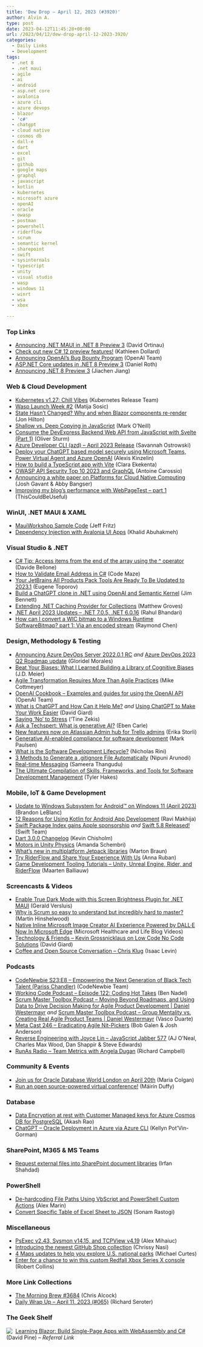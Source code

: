 ```yaml
---
title: 'Dew Drop – April 12, 2023 (#3920)'
author: Alvin A.
type: post
date: 2023-04-12T11:45:28+00:00
url: /2023/04/12/dew-drop-april-12-2023-3920/
categories:
  - Daily Links
  - Development
tags:
  - .net 8
  - .net maui
  - agile
  - ai
  - android
  - asp.net core
  - avalonia
  - azure cli
  - azure devops
  - blazor
  - 'c#'
  - chatgpt
  - cloud native
  - cosmos db
  - dall-e
  - dart
  - excel
  - git
  - github
  - google maps
  - graphql
  - javascript
  - kotlin
  - kubernetes
  - microsoft azure
  - openAI
  - oracle
  - owasp
  - postman
  - powershell
  - riderflow
  - scrum
  - semantic kernel
  - sharepoint
  - swift
  - sysinternals
  - typescript
  - unity
  - visual studio
  - wasp
  - windows 11
  - winrt
  - wsa
  - xbox

---
```

### <a name="top"></a>Top Links

  * <a href="https://devblogs.microsoft.com/dotnet/announcing-dotnet-maui-in-dotnet-8-preview-3/" target="_blank" rel="noopener">Announcing .NET MAUI in .NET 8 Preview 3</a> (David Ortinau)
  * <a href="https://devblogs.microsoft.com/dotnet/check-out-csharp-12-preview/" target="_blank" rel="noopener">Check out new C# 12 preview features!</a> (Kathleen Dollard)
  * <a href="https://openai.com/blog/bug-bounty-program" target="_blank" rel="noopener">Announcing OpenAI’s Bug Bounty Program</a> (OpenAI Team)
  * <a href="https://devblogs.microsoft.com/dotnet/asp-net-core-updates-in-dotnet-8-preview-3/" target="_blank" rel="noopener">ASP.NET Core updates in .NET 8 Preview 3</a> (Daniel Roth)
  * <a href="https://devblogs.microsoft.com/dotnet/announcing-dotnet-8-preview-3/" target="_blank" rel="noopener">Announcing .NET 8 Preview 3</a> (Jiachen Jiang)



### <a name="web"></a>Web & Cloud Development

  * <a href="https://kubernetes.io/blog/2023/04/11/kubernetes-v1-27-release/" target="_blank" rel="noopener">Kubernetes v1.27: Chill Vibes</a> (Kubernetes Release Team)
  * <a href="https://wasp-lang.dev/blog/2023/04/11/wasp-launch-week-two" target="_blank" rel="noopener">Wasp Launch Week #2</a> (Matija Sosic)
  * <a href="https://jonhilton.net/blazor-rendering/" target="_blank" rel="noopener">State Hasn&#8217;t Changed? Why and when Blazor components re-render</a> (Jon Hilton)
  * <a href="https://www.sitepoint.com/shallow-vs-deep-copying-in-javascript/?utm_source=rss" target="_blank" rel="noopener">Shallow vs. Deep Copying in JavaScript</a> (Mark O&#8217;Neill)
  * <a href="https://community.devexpress.com/blogs/news/archive/2023/04/11/consume-the-devexpress-backend-web-api-from-javascript-with-svelte-part-1.aspx" target="_blank" rel="noopener">Consume the DevExpress Backend Web API from JavaScript with Svelte (Part 1)</a> (Oliver Sturm)
  * <a href="https://devblogs.microsoft.com/azure-sdk/azd-april-2023-release/" target="_blank" rel="noopener">Azure Developer CLI (azd) – April 2023 Release</a> (Savannah Ostrowski)
  * <a href="https://devblogs.microsoft.com/microsoft365dev/deploy-your-chatgpt-based-model-securely-using-microsoft-teams-power-virtual-agent-and-azure-openai/" target="_blank" rel="noopener">Deploy your ChatGPT based model securely using Microsoft Teams, Power Virtual Agent and Azure OpenAI</a> (Alexis Kinzelin)
  * <a href="https://blog.logrocket.com/build-typescript-app-vite/" target="_blank" rel="noopener">How to build a TypeScript app with Vite</a> (Clara Ekekenta)
  * <a href="https://blog.postman.com/owasp-api-security-top-10-2023-and-graphql/" target="_blank" rel="noopener">OWASP API Security Top 10 2023 and GraphQL</a> (Antoine Carossio)
  * <a href="https://www.cncf.io/blog/2023/04/11/announcing-a-white-paper-on-platforms-for-cloud-native-computing/" target="_blank" rel="noopener">Announcing a white paper on Platforms for Cloud Native Computing</a> (Josh Gavant & Abby Bangser)
  * <a href="https://www.thiscouldbeuseful.com/2023/04/improving-my-blogs-perfomance-with-webpagetest-part-1.html" target="_blank" rel="noopener">Improving my blog&#8217;s performance with WebPageTest &#8211; part 1</a> (ThisCouldBeUseful)



### <a name="silverlight"></a>WinUI, .NET MAUI & XAML

  * <a href="https://github.com/csharpfritz/MauiWorkshop" target="_blank" rel="noopener">MauiWorkshop Sample Code</a> (Jeff Fritz)
  * <a href="https://khalidabuhakmeh.com/dependency-injection-with-avalonia-ui-apps" target="_blank" rel="noopener">Dependency Injection with Avalonia UI Apps</a> (Khalid Abuhakmeh)



### <a name="dotnet"></a>Visual Studio & .NET

  * <a href="https://code4it.dev/csharptips/access-items-from-end-of-array/" target="_blank" rel="noopener">C# Tip: Access items from the end of the array using the ^ operator</a> (Davide Bellone)
  * <a href="https://code-maze.com/csharp-validate-email-address/" target="_blank" rel="noopener">How to Validate Email Address in C#</a> (Code Maze)
  * <a href="https://blog.jetbrains.com/blog/2023/04/12/your-jetbrains-all-products-pack-tools-are-ready-to-be-updated-to-2023-1/" target="_blank" rel="noopener">Your JetBrains All Products Pack Tools Are Ready To Be Updated to 2023.1</a> (Eugene Toporov)
  * <a href="https://dev.to/dotnet/build-a-chatgpt-clone-in-net-using-openai-and-semantic-kernel-28pa" target="_blank" rel="noopener">Build a ChatGPT clone in .NET using OpenAI and Semantic Kernel</a> (Jim Bennett)
  * <a href="https://www.couchbase.com/blog/extending-dotnet-caching-provider-collections/" target="_blank" rel="noopener">Extending .NET Caching Provider for Collections</a> (Matthew Groves)
  * <a href="https://devblogs.microsoft.com/dotnet/april-2023-updates/" target="_blank" rel="noopener">.NET April 2023 Updates – .NET 7.0.5, .NET 6.0.16</a> (Rahul Bhandari)
  * <a href="https://devblogs.microsoft.com/oldnewthing/20230411-00/?p=108037" target="_blank" rel="noopener">How can I convert a WIC bitmap to a Windows Runtime SoftwareBitmap? part 1: Via an encoded stream</a> (Raymond Chen)



### <a name="design"></a>Design, Methodology & Testing

  * <a href="https://devblogs.microsoft.com/devops/announcing-azure-devops-server-2022-0-1-rc/" target="_blank" rel="noopener">Announcing Azure DevOps Server 2022.0.1 RC</a> _and_ <a href="https://devblogs.microsoft.com/devops/azure-devops-2023-q2-roadmap-update/" target="_blank" rel="noopener">Azure DevOps 2023 Q2 Roadmap update</a> (Gloridel Morales)
  * <a href="https://sourcesofinsight.com/beat-your-biases/" target="_blank" rel="noopener">Beat Your Biases: What I Learned Building a Library of Cognitive Biases</a> (J.D. Meier)
  * <a href="https://www.leadingagile.com/2023/04/agile-transformation-requires-more-than-agile-practices/?utm_source=Agile%20Transformation%20Requires%20More%20Than%20Agile%20Practices&utm_medium=RSS&utm_campaign=RSS%20Reader" target="_blank" rel="noopener">Agile Transformation Requires More Than Agile Practices</a> (Mike Cottmeyer)
  * <a href="https://github.com/openai/openai-cookbook" target="_blank" rel="noopener">OpenAI Cookbook &#8211; Examples and guides for using the OpenAI API</a> (OpenAI Team)
  * <a href="https://davidgiard.com/what-is-chatgpt-and-how-can-it-help-me" target="_blank" rel="noopener">What is ChatGPT and How Can it Help Me?</a>&nbsp;_and_ <a href="https://davidgiard.com/using-chatgpt-to-make-your-work-easier" target="_blank" rel="noopener">Using ChatGPT to Make Your Work Easier</a> (David Giard)
  * <a href="https://tinezekis.medium.com/saying-no-to-stress-f79bd19554a7?source=rss-fa2db659a52f------2" target="_blank" rel="noopener">Saying ‘No’ to Stress</a> (‘Tine Zekis)
  * <a href="https://blog.google/inside-google/googlers/ask-a-techspert/what-is-generative-ai/" target="_blank" rel="noopener">Ask a Techspert: What is generative AI?</a> (Eben Carle)
  * <a href="https://blog.trello.com/trello-admin-hub-updates" target="_blank" rel="noopener">New features now on Atlassian Admin hub for Trello admins</a> (Erika Storli)
  * <a href="https://github.blog/2023-04-11-generative-ai-enabled-compliance-for-software-development/" target="_blank" rel="noopener">Generative AI-enabled compliance for software development</a> (Mark Paulsen)
  * <a href="https://www.developer.com/project-management/what-is-sdlc/" target="_blank" rel="noopener">What is the Software Development Lifecycle?</a> (Nicholas Rini)
  * <a href="https://www.syncfusion.com/blogs/post/3-methods-to-generate-gitignore.aspx" target="_blank" rel="noopener">3 Methods to Generate a .gitignore File Automatically</a> (Nipuni Arunodi)
  * <a href="https://slack.engineering/real-time-messaging/" target="_blank" rel="noopener">Real-time Messaging</a> (Sameera Thangudu)
  * <a href="https://www.7pace.com/blog/software-development-management" target="_blank" rel="noopener">The Ultimate Compilation of Skills, Frameworks, and Tools for Software Development Management</a> (Tyler Hakes)



### <a name="mobile"></a>Mobile, IoT & Game Development

  * <a href="https://blogs.windows.com/windows-insider/2023/04/11/update-to-windows-subsystem-for-android-on-windows-11-april-2023/" target="_blank" rel="noopener">Update to Windows Subsystem for Android™ on Windows 11 (April 2023)</a> (Brandon LeBlanc)
  * <a href="https://stackify.com/12-reasons-for-using-kotlin-for-android-app-development/" target="_blank" rel="noopener">12 Reasons for Using Kotlin for Android App Development</a> (Ravi Makhija)
  * <a href="https://swift.org/blog/swift-package-index-developer-spotlight/" target="_blank" rel="noopener">Swift Package Index gains Apple sponsorship</a> _and_ <a href="https://swift.org/blog/swift-5.8-released/" target="_blank" rel="noopener">Swift 5.8 Released!</a> (Swift Team)
  * <a href="https://github.com/dart-lang/sdk/blob/main/CHANGELOG.md" target="_blank" rel="noopener">Dart 3.0.0 Changelog</a> (Kevin Chisholm)
  * <a href="https://blog.unity.com/engine-platform/motors-in-unity-physics" target="_blank" rel="noopener">Motors in Unity Physics</a> (Amanda Schembri)
  * <a href="http://android-developers.googleblog.com/2023/04/whats-new-in-jetpack-multiplatform.html" target="_blank" rel="noopener">What&#8217;s new in multiplatform Jetpack libraries</a> (Marton Braun)
  * <a href="https://blog.jetbrains.com/dotnet/2023/04/12/try-riderflow-and-share-your-experience-with-us/" target="_blank" rel="noopener">Try RiderFlow and Share Your Experience With Us</a> (Anna Ruban)
  * <a href="https://blog.jetbrains.com/dotnet/2023/04/11/game-development-tooling-tutorials-unity-unreal-engine-rider-and-riderflow/" target="_blank" rel="noopener">Game Development Tooling Tutorials – Unity, Unreal Engine, Rider, and RiderFlow</a> (Maarten Balliauw)



### <a name="videos"></a>Screencasts & Videos

  * <a href="http://www.youtube.com/watch?v=kR90XeIZQAk" target="_blank" rel="noopener">Enable True Dark Mode with this Screen Brightness Plugin for .NET MAUI</a> (Gerald Versluis)
  * <a href="https://nkdagility.com/blog/why-is-scrum-so-easy-to-understand-but-incredibly-hard-to-master/" target="_blank" rel="noopener">Why is Scrum so easy to understand but incredibly hard to master?</a> (Martin Hinshelwood)
  * <a href="http://www.youtube.com/watch?v=LsR65qBfrHU" target="_blank" rel="noopener">Native Inline Microsoft Image Creator AI Experience Powered by DALL·E Now In Microsoft Edge</a> (Microsoft Healthcare and Life Blog Videos)
  * <a href="https://davidgiard.com/kevin-grossnicklaus-on-low-code-no-code-solutions" target="_blank" rel="noopener">Technology & Friends &#8211; Kevin Grossnicklaus on Low Code No Code Solutions</a> (David Giard)
  * <a href="http://www.youtube.com/watch?v=a050tEOknCs" target="_blank" rel="noopener">Coffee and Open Source Conversation &#8211; Chris Klug</a> (Isaac Levin)



### <a name="podcasts"></a>Podcasts

  * <a href="https://www.codenewbie.org/podcast/empowering-the-next-generation-of-black-tech-talent" target="_blank" rel="noopener">CodeNewbie S23:E8 &#8211; Empowering the Next Generation of Black Tech Talent (Pariss Chandler)</a> (CodeNewbie Team)
  * <a href="https://www.bennadel.com/blog/4446-working-code-podcast-episode-122-coding-hot-takes.htm" target="_blank" rel="noopener">Working Code Podcast &#8211; Episode 122: Coding Hot Takes</a> (Ben Nadel)
  * <a href="https://scrummastertoolbox.libsyn.com/moving-beyond-roadmaps-and-using-data-to-drive-decision-making-for-agile-product-development-daniel-westermayr" target="_blank" rel="noopener">Scrum Master Toolbox Podcast &#8211; Moving Beyond Roadmaps, and Using Data to Drive Decision Making for Agile Product Development | Daniel Westermayr</a> _and_ <a href="https://scrummastertoolbox.libsyn.com/group-mentality-vs-creating-real-agile-product-teams-daniel-westermayr" target="_blank" rel="noopener">Scrum Master Toolbox Podcast &#8211; Group Mentality vs. Creating Real Agile Product Teams | Daniel Westermayr</a> (Vasco Duarte)
  * <a href="https://www.meta-cast.com/episode/246-eradicating-agile-nit-pickers" target="_blank" rel="noopener">Meta Cast 246 &#8211; Eradicating Agile Nit-Pickers</a> (Bob Galen & Josh Anderson)
  * <a href="https://topenddevs.com/podcasts/javascript-jabber/episodes/jsj-577" target="_blank" rel="noopener">Reverse Engineering with Joyce Lin &#8211; JavaScript Jabber 577</a> (AJ O&#8217;Neal, Charles Max Wood, Dan Shappir & Steve Edwards)
  * <a href="https://runasradio.com/Shows/Show/875" target="_blank" rel="noopener">RunAs Radio &#8211; Team Metrics with Angela Dugan</a> (Richard Campbell)



### <a name="events"></a>Community & Events

  * <a href="https://blogs.oracle.com/post/join-us-for-oracle-database-world-london-on-april-20th" target="_blank" rel="noopener">Join us for Oracle Database World London on April 20th</a> (Maria Colgan)
  * <a href="https://blog.linuxgrrl.com/2023/04/10/run-an-open-source-powered-virtual-conference/" target="_blank" rel="noopener">Run an open source-powered virtual conference!</a> (Máirín Duffy)



### <a name="sql"></a>Database

  * <a href="https://devblogs.microsoft.com/cosmosdb/data-encryption-at-rest-with-customer-managed-keys-for-azure-cosmos-db-for-postgresql/" target="_blank" rel="noopener">Data Encryption at rest with Customer Managed keys for Azure Cosmos DB for PostgreSQL</a> (Akash Rao)
  * <a href="https://dbakevlar.com/2023/04/chatgpt-oracle-deployment-in-azure-via-azure-cli/" target="_blank" rel="noopener">ChatGPT – Oracle Deployment in Azure via Azure CLI</a> (Kellyn Pot&#8217;Vin-Gorman)



### <a name="sp"></a>SharePoint, M365 & MS Teams

  * <a href="https://techcommunity.microsoft.com/t5/microsoft-sharepoint-blog/request-external-files-into-sharepoint-document-libraries/ba-p/3791343" target="_blank" rel="noopener">Request external files into SharePoint document libraries</a> (Irfan Shahdad)



### <a name="ps"></a>PowerShell

  * <a href="https://www.advancedinstaller.com/de-hardcoding-file-paths-vbscript-powershell-custom-actions.html" target="_blank" rel="noopener">De-hardcoding File Paths Using VbScript and PowerShell Custom Actions</a> (Alex Marin)
  * <a href="https://devblogs.microsoft.com/powershell-community/convert-specific-table-of-excel-sheet-to-json/" target="_blank" rel="noopener">Convert Specific Table of Excel Sheet to JSON</a> (Sonam Rastogi)



### <a name="misc"></a>Miscellaneous

  * <a href="https://techcommunity.microsoft.com/t5/sysinternals-blog/psexec-v2-43-sysmon-v14-15-and-tcpview-v4-19/ba-p/3792901" target="_blank" rel="noopener">PsExec v2.43, Sysmon v14.15, and TCPView v4.19</a> (Alex Mihaiuc)
  * <a href="https://github.blog/2023-04-11-introducing-the-newest-github-shop-collection/" target="_blank" rel="noopener">Introducing the newest GitHub Shop collection</a> (Chrissy Nasi)
  * <a href="https://blog.google/products/maps/google-maps-update-national-parks-features/" target="_blank" rel="noopener">4 Maps updates to help you explore U.S. national parks</a> (Michael Curtes)
  * <a href="https://www.onmsft.com/news/enter-for-a-chance-to-win-this-custom-redfall-xbox-series-x-console/" target="_blank" rel="noopener">Enter for a chance to win this custom Redfall Xbox Series X console</a> (Robert Collins)



### <a name="links"></a>More Link Collections

  * <a href="https://blog.cwa.me.uk/2023/04/12/the-morning-brew-3684/" target="_blank" rel="noopener">The Morning Brew #3684</a> (Chris Alcock)
  * <a href="https://seroter.com/2023/04/11/daily-wrap-up-april-11-2023-065/" target="_blank" rel="noopener">Daily Wrap Up – April 11, 2023 (#065)</a> (Richard Seroter)



### <a name="shelf"></a>The Geek Shelf

<a href="https://www.amazon.com/dp/1098113241/?tag=amavin-20" target="_blank" rel="noopener"><img decoding="async" align="left" style="margin: 0px 4px 0px 0px; border: 0px currentcolor; border-image: none; float: left; display: inline; background-image: none;" src="https://m.media-amazon.com/images/I/41zV1ynVC3L._SS135_.jpg" border="0" /></a>&nbsp;<a href="https://www.amazon.com/dp/1098113241/?tag=amavin-20" target="_blank" rel="noopener">Learning Blazor: Build Single-Page Apps with WebAssembly and C#</a> (David Pine) _&#8211; Referral Link_